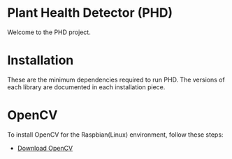 # Plant Health Detector (PHD)
Welcome to the PHD project.

# Installation
These are the minimum dependencies required to run PHD. The versions of each library are documented in each installation piece.

# OpenCV
To install OpenCV for the Raspbian(Linux) environment, follow these steps:
 * [Download OpenCV](https://qengineering.eu/install-opencv-4.1-on-raspberry-pi-4.html/ "Download OpenCv")
